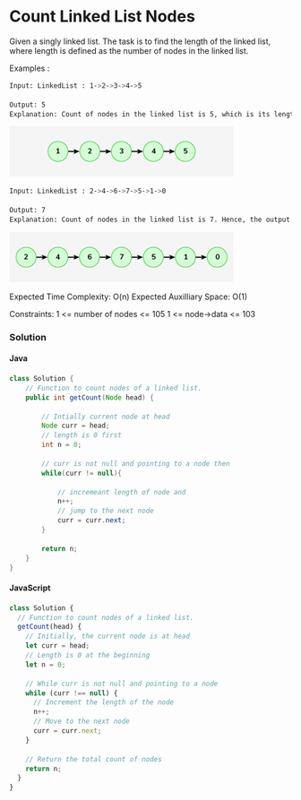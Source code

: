 # Count Linked List Nodes

Given a singly linked list. The task is to find the length of the linked list, where length is defined as the number of nodes in the linked list.

Examples :

```bash
Input: LinkedList : 1->2->3->4->5

Output: 5
Explanation: Count of nodes in the linked list is 5, which is its length.
```

<img src = "./1.png">

```bash
Input: LinkedList : 2->4->6->7->5->1->0

Output: 7
Explanation: Count of nodes in the linked list is 7. Hence, the output is 7.
```

<img src = "./2.png">

Expected Time Complexity: O(n)
Expected Auxilliary Space: O(1)

Constraints:
1 <= number of nodes <= 105
1 <= node->data <= 103

### Solution

#### Java

```java
class Solution {
    // Function to count nodes of a linked list.
    public int getCount(Node head) {

        // Intially current node at head
        Node curr = head;
        // length is 0 first
        int n = 0;

        // curr is not null and pointing to a node then
        while(curr != null){

            // incremeant length of node and
            n++;
            // jump to the next node
            curr = curr.next;
        }

        return n;
    }
}
```

#### JavaScript

```js
class Solution {
  // Function to count nodes of a linked list.
  getCount(head) {
    // Initially, the current node is at head
    let curr = head;
    // Length is 0 at the beginning
    let n = 0;

    // While curr is not null and pointing to a node
    while (curr !== null) {
      // Increment the length of the node
      n++;
      // Move to the next node
      curr = curr.next;
    }

    // Return the total count of nodes
    return n;
  }
}
```
